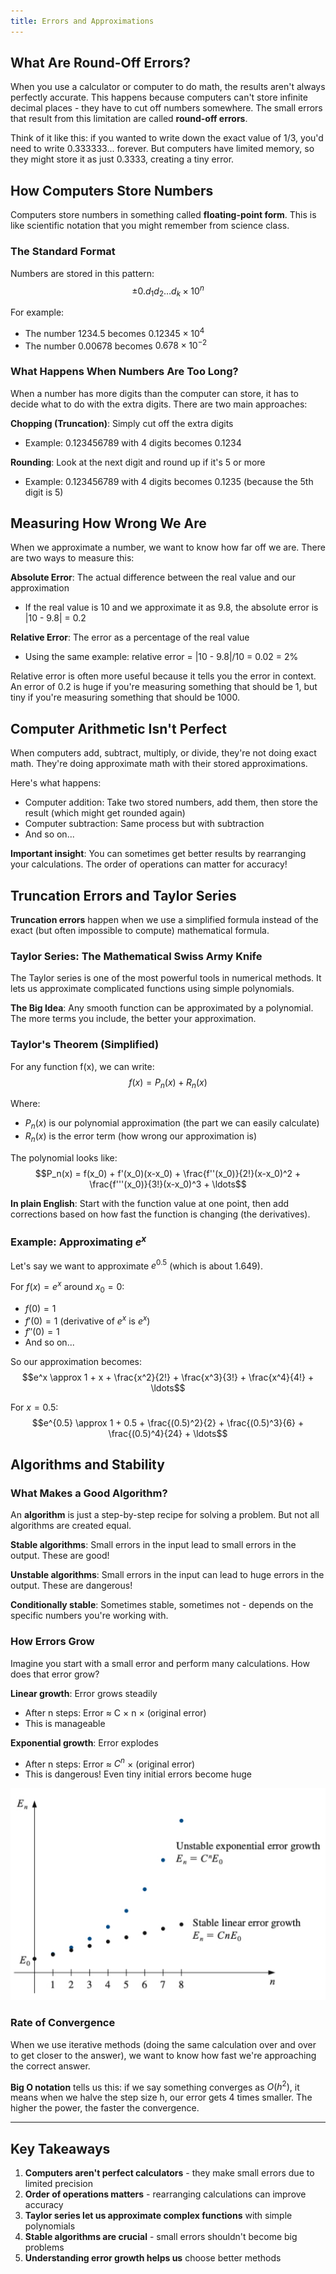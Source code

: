 ```yaml
---
title: Errors and Approximations
---
```


## What Are Round-Off Errors?

When you use a calculator or computer to do math, the results aren't always perfectly accurate. This happens because computers can't store infinite decimal places - they have to cut off numbers somewhere. The small errors that result from this limitation are called **round-off errors**.

Think of it like this: if you wanted to write down the exact value of 1/3, you'd need to write 0.333333... forever. But computers have limited memory, so they might store it as just 0.3333, creating a tiny error.

## How Computers Store Numbers

Computers store numbers in something called **floating-point form**. This is like scientific notation that you might remember from science class.

### The Standard Format

Numbers are stored in this pattern:
$$\pm 0.d_1d_2\ldots d_k \times 10^n$$

For example: 
- The number 1234.5 becomes $0.12345 \times 10^4$
- The number 0.00678 becomes $0.678 \times 10^{-2}$

### What Happens When Numbers Are Too Long?

When a number has more digits than the computer can store, it has to decide what to do with the extra digits. There are two main approaches:

**Chopping (Truncation)**: Simply cut off the extra digits
- Example: 0.123456789 with 4 digits becomes 0.1234

**Rounding**: Look at the next digit and round up if it's 5 or more
- Example: 0.123456789 with 4 digits becomes 0.1235 (because the 5th digit is 5)

## Measuring How Wrong We Are

When we approximate a number, we want to know how far off we are. There are two ways to measure this:

**Absolute Error**: The actual difference between the real value and our approximation
- If the real value is 10 and we approximate it as 9.8, the absolute error is |10 - 9.8| = 0.2

**Relative Error**: The error as a percentage of the real value
- Using the same example: relative error = |10 - 9.8|/10 = 0.02 = 2%

Relative error is often more useful because it tells you the error in context. An error of 0.2 is huge if you're measuring something that should be 1, but tiny if you're measuring something that should be 1000.

## Computer Arithmetic Isn't Perfect

When computers add, subtract, multiply, or divide, they're not doing exact math. They're doing approximate math with their stored approximations.

Here's what happens:
- Computer addition: Take two stored numbers, add them, then store the result (which might get rounded again)
- Computer subtraction: Same process but with subtraction
- And so on...

**Important insight**: You can sometimes get better results by rearranging your calculations. The order of operations can matter for accuracy!

## Truncation Errors and Taylor Series

**Truncation errors** happen when we use a simplified formula instead of the exact (but often impossible to compute) mathematical formula.

### Taylor Series: The Mathematical Swiss Army Knife

The Taylor series is one of the most powerful tools in numerical methods. It lets us approximate complicated functions using simple polynomials.

**The Big Idea**: Any smooth function can be approximated by a polynomial. The more terms you include, the better your approximation.

### Taylor's Theorem (Simplified)

For any function f(x), we can write:
$$f(x) = P_n(x) + R_n(x)$$

Where:
- $P_n(x)$ is our polynomial approximation (the part we can easily calculate)
- $R_n(x)$ is the error term (how wrong our approximation is)

The polynomial looks like:
$$P_n(x) = f(x_0) + f'(x_0)(x-x_0) + \frac{f''(x_0)}{2!}(x-x_0)^2 + \frac{f'''(x_0)}{3!}(x-x_0)^3 + \ldots$$

**In plain English**: Start with the function value at one point, then add corrections based on how fast the function is changing (the derivatives).

### Example: Approximating $e^x$

Let's say we want to approximate $e^{0.5}$ (which is about 1.649).

For $f(x) = e^x$ around $x_0 = 0$:
- $f(0) = 1$
- $f'(0) = 1$ (derivative of $e^x$ is $e^x$)
- $f''(0) = 1$
- And so on...

So our approximation becomes:
$$e^x \approx 1 + x + \frac{x^2}{2!} + \frac{x^3}{3!} + \frac{x^4}{4!} + \ldots$$

For $x = 0.5$:
$$e^{0.5} \approx 1 + 0.5 + \frac{(0.5)^2}{2} + \frac{(0.5)^3}{6} + \frac{(0.5)^4}{24} + \ldots$$

## Algorithms and Stability

### What Makes a Good Algorithm?

An **algorithm** is just a step-by-step recipe for solving a problem. But not all algorithms are created equal.

**Stable algorithms**: Small errors in the input lead to small errors in the output. These are good!

**Unstable algorithms**: Small errors in the input can lead to huge errors in the output. These are dangerous!

**Conditionally stable**: Sometimes stable, sometimes not - depends on the specific numbers you're working with.

### How Errors Grow

Imagine you start with a small error and perform many calculations. How does that error grow?

**Linear growth**: Error grows steadily
- After n steps: Error ≈ C × n × (original error)
- This is manageable

**Exponential growth**: Error explodes
- After n steps: Error ≈ $C^n$ × (original error)  
- This is dangerous! Even tiny initial errors become huge


![A](./errors/image.png)

### Rate of Convergence

When we use iterative methods (doing the same calculation over and over to get closer to the answer), we want to know how fast we're approaching the correct answer.

**Big O notation** tells us this: if we say something converges as $O(h^2)$, it means when we halve the step size h, our error gets 4 times smaller. The higher the power, the faster the convergence.

---

## Key Takeaways

1. **Computers aren't perfect calculators** - they make small errors due to limited precision
2. **Order of operations matters** - rearranging calculations can improve accuracy  
3. **Taylor series let us approximate complex functions** with simple polynomials
4. **Stable algorithms are crucial** - small errors shouldn't become big problems
5. **Understanding error growth helps us** choose better methods